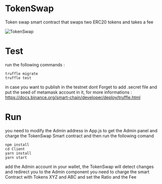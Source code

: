 # TokenSwap
Token swap smart contract that swaps two ERC20 tokens and takes a fee

![TokenSwap](https://user-images.githubusercontent.com/24751547/140658739-c6c999c0-e3c8-4250-a34c-d755ea9801f9.png)
# Test
run the following commands :
```
truffle migrate
truffle test
```
in case you want to publish in the testnet dont Forget to add .secret file and put the seed of metamask account in it, for more informations : https://docs.binance.org/smart-chain/developer/deploy/truffle.html
# Run 
you need to modify the Admin address in App.js to get the Admin panel and charge the TokenSwap Smart contract and then run the following comand
```
npm install 
cd Client
yarn install
yarn start
```
add the Admin account in your wallet, the TokenSwap will detect changes and redirect you to the Admin component
you need to charge the smart Contract with Tokens XYZ and ABC and set the Ratio and the Fee
